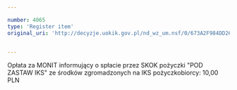 ```yaml
---

number: 4065
type: 'Register item'
original_uri: 'http://decyzje.uokik.gov.pl/nd_wz_um.nsf/0/673A2F984DD26BF0C1257AC9003010F7?OpenDocument'


---
```


Opłata za MONIT informujący o spłacie przez SKOK pożyczki "POD ZASTAW IKS" ze środków zgromadzonych na IKS pożyczkobiorcy: 10,00 PLN
